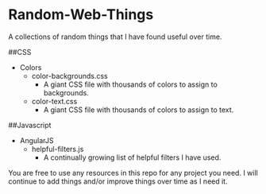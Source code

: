 # Random-Web-Things

A collections of random things that I have found useful over time.

##CSS
  - Colors
    - color-backgrounds.css
      - A giant CSS file with thousands of colors to assign to backgrounds.
    - color-text.css
      - A giant CSS file with thousands of colors to assign to text.

##Javascript
- AngularJS
  - helpful-filters.js
    - A continually growing list of helpful filters I have used.

You are free to use any resources in this repo for any project you need. I will continue to add things and/or improve things over time as I need it.
